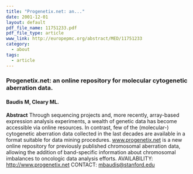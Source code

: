 ```yaml
---
title: "Progenetix.net: an..."
date: 2001-12-01
layout: default
pdf_file_name: 11751233.pdf
pdf_file_type: article
www_link: http://europepmc.org/abstract/MED/11751233
category:
  - about
tags:
  - article
---
```


### Progenetix.net: an online repository for molecular cytogenetic aberration data.
#### Baudis M, Cleary ML.

**Abstract** Through sequencing projects and, more recently, array-based expression analysis experiments, a wealth of genetic data has become accessible via online resources. In contrast, few of the (molecular-) cytogenetic aberration data collected in the last decades are available in a format suitable for data mining procedures. www.progenetix.net is a new online repository for previously published chromosomal aberration data, allowing the addition of band-specific information about chromosomal imbalances to oncologic data analysis efforts. AVAILABILITY: http://www.progenetix.net CONTACT: mbaudis@stanford.edu
